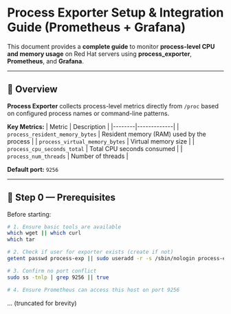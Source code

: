 
# Process Exporter Setup & Integration Guide (Prometheus + Grafana)

This document provides a **complete guide** to monitor **process-level CPU and memory usage** on Red Hat servers using **process_exporter**, **Prometheus**, and **Grafana**.

---

## 🧩 Overview

**Process Exporter** collects process-level metrics directly from `/proc` based on configured process names or command-line patterns.

**Key Metrics:**
| Metric | Description |
|--------|-------------|
| `process_resident_memory_bytes` | Resident memory (RAM) used by the process |
| `process_virtual_memory_bytes` | Virtual memory size |
| `process_cpu_seconds_total` | Total CPU seconds consumed |
| `process_num_threads` | Number of threads |

**Default port:** `9256`

---

## 🧰 Step 0 — Prerequisites

Before starting:

```bash
# 1. Ensure basic tools are available
which wget || which curl
which tar

# 2. Check if user for exporter exists (create if not)
getent passwd process-exp || sudo useradd -r -s /sbin/nologin process-exp

# 3. Confirm no port conflict
sudo ss -tnlp | grep 9256 || true

# 4. Ensure Prometheus can access this host on port 9256
```
... (truncated for brevity)
